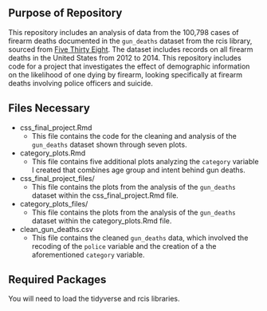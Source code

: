 ## Purpose of Repository

This repository includes an analysis of data from the 100,798 cases of firearm deaths documented in the `gun_deaths` dataset from the rcis library, sourced from [Five Thirty Eight](http://fivethirtyeight.com/features/gun-deaths/). The dataset includes records on all firearm deaths in the United States from 2012 to 2014. This repository includes code for a project that investigates the effect of demographic information on the likelihood of one dying by firearm, looking specifically at firearm deaths involving police officers and suicide.

## Files Necessary

- css_final_project.Rmd
  - This file contains the code for the cleaning and analysis of the `gun_deaths` dataset shown through seven plots.
- category_plots.Rmd
  - This file contains five additional plots analyzing the `category` variable I created that combines age group and intent behind gun deaths.
- css_final_project_files/
  - This file contains the plots from the analysis of the `gun_deaths` dataset within the css_final_project.Rmd file.
- category_plots_files/
  - This file contains the plots from the analysis of the `gun_deaths` dataset within the category_plots.Rmd file.
- clean_gun_deaths.csv
  - This file contains the cleaned `gun_deaths` data, which involved the recoding of the `police` variable and the creation of a the aforementioned `category` variable.

## Required Packages

You will need to load the tidyverse and rcis libraries.


